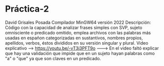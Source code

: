 # Práctica-2
David Grisales Posada 
Compilador MinGW64 versión 2022 
Descripción: Código con la capacidad de analizar frases simples con SVP, sujeto omnisciente o predicado omitido, emplea archivos con las palabras más usadas en españon categorizadas en sustantivos, nombres propios, apellidos, verbos, éstos divididos en su versión singular y plural.
Video explicativo --> https://youtu.be/-vT3j3PFT9o ---> En el video faltó explicar que hay una validación que impide que en un sujeto hayan palabras como "a" o "que" ya que son claves en un predicado.
